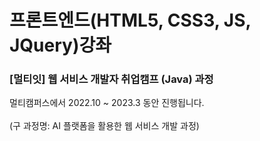 # 프론트엔드(HTML5, CSS3, JS, JQuery)강좌
### [멀티잇] 웹 서비스 개발자 취업캠프 (Java) 과정

멀티캠퍼스에서 2022.10 ~ 2023.3 동안 진행됩니다.<br><br>
(구 과정명: AI 플랫폼을 활용한 웹 서비스 개발 과정)
